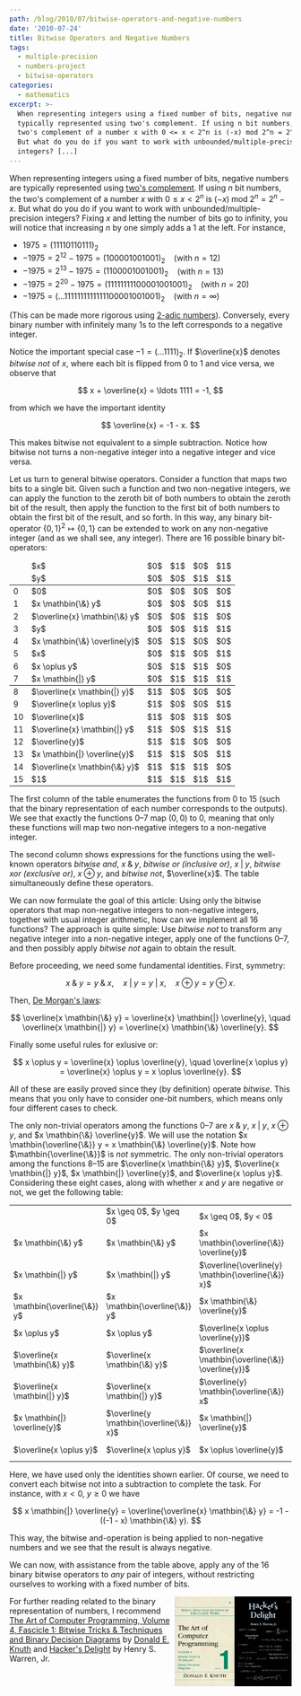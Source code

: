 ```yaml
---
path: /blog/2010/07/bitwise-operators-and-negative-numbers
date: '2010-07-24'
title: Bitwise Operators and Negative Numbers
tags:
  - multiple-precision
  - numbers-project
  - bitwise-operators
categories:
  - mathematics
excerpt: >-
  When representing integers using a fixed number of bits, negative numbers are
  typically represented using two's complement. If using n bit numbers, the
  two's complement of a number x with 0 <= x < 2^n is (-x) mod 2^n = 2^n - x.
  But what do you do if you want to work with unbounded/multiple-precision
  integers? [...]
---
```

When representing integers using a fixed number of bits, negative numbers are typically represented using [two's complement](http://en.wikipedia.org/wiki/Two's_complement). If using $n$ bit numbers, the two's complement of a number $x$ with $0 \leq x < 2^n$ is $(-x) \mathbin{\text{mod}} 2^n = 2^n - x$. But what do you do if you want to work with unbounded/multiple-precision integers? Fixing $x$ and letting the number of bits go to infinity, you will notice that increasing $n$ by one simply adds a 1 at the left. For instance,

*   $1975 = (11110110111)_2$
*   $-1975 = 2^{12} - 1975 = (100001001001)_2$ &nbsp;&nbsp; (with $n=12$)
*   $-1975 = 2^{13} - 1975 = (1100001001001)_2$ &nbsp;&nbsp; (with $n=13$)
*   $-1975 = 2^{20} - 1975 = (11111111100001001001)_2$ &nbsp;&nbsp; (with $n=20$)
*   $-1975 = (\ldots 1111111111111100001001001)_2$ &nbsp;&nbsp; (with $n=\infty$)

(This can be made more rigorous using [2-adic numbers](http://en.wikipedia.org/wiki/P-adic)). Conversely, every binary number with infinitely many 1s to the left corresponds to a negative integer.

Notice the important special case $-1 = (\ldots 1111)_2$. If $\overline{x}$ denotes *bitwise not* of $x$, where each bit is flipped from $0$ to $1$ and vice versa, we observe that

$$
x + \overline{x} = \ldots 1111 = -1,
$$

from which we have the important identity

$$
\overline{x} = -1 - x.
$$

This makes bitwise not equivalent to a simple subtraction. Notice how bitwise not turns a non-negative integer into a negative integer and vice versa.

Let us turn to general bitwise operators. Consider a function that maps two bits to a single bit. Given such a function and two non-negative integers, we can apply the function to the zeroth bit of both numbers to obtain the zeroth bit of the result, then apply the function to the first bit of both numbers to obtain the first bit of the result, and so forth. In this way, any binary bit-operator $\{0,1\}^2 \mapsto \{0,1\}$ can be extended to work on any non-negative integer (and as we shall see, any integer). There are 16 possible binary bit-operators:

<table>
<colgroup span="1"></colgroup>
<colgroup span="1"></colgroup>
<colgroup span="4"></colgroup>
<thead>
<tr>
<td></td>
<td>$x$</td>
<td>$0$</td>
<td>$1$</td>
<td>$0$</td>
<td>$1$</td>
</tr>
<tr>
<td></td>
<td>$y$</td>
<td>$0$</td>
<td>$0$</td>
<td>$1$</td>
<td>$1$</td>
</tr>
</thead>
<tbody>
<tr>
<td>0</td>
<td>$0$</td>
<td>$0$</td>
<td>$0$</td>
<td>$0$</td>
<td>$0$</td>
</tr>
<tr>
<td>1</td>
<td>$x \mathbin{\&} y$</td>
<td>$0$</td>
<td>$0$</td>
<td>$0$</td>
<td>$1$</td>
</tr>
<tr>
<td>2</td>
<td>$\overline{x} \mathbin{\&} y$</td>
<td>$0$</td>
<td>$0$</td>
<td>$1$</td>
<td>$0$</td>
</tr>
<tr>
<td>3</td>
<td>$y$</td>
<td>$0$</td>
<td>$0$</td>
<td>$1$</td>
<td>$1$</td>
</tr>
<tr>
<td>4</td>
<td>$x \mathbin{\&} \overline{y}$</td>
<td>$0$</td>
<td>$1$</td>
<td>$0$</td>
<td>$0$</td>
</tr>
<tr>
<td>5</td>
<td>$x$</td>
<td>$0$</td>
<td>$1$</td>
<td>$0$</td>
<td>$1$</td>
</tr>
<tr>
<td>6</td>
<td>$x \oplus y$</td>
<td>$0$</td>
<td>$1$</td>
<td>$1$</td>
<td>$0$</td>
</tr>
<tr>
<td>7</td>
<td>$x \mathbin{|} y$</td>
<td>$0$</td>
<td>$1$</td>
<td>$1$</td>
<td>$1$</td>
</tr>
</tbody>
<tbody>
<tr>
<td>8</td>
<td>$\overline{x \mathbin{|} y}$</td>
<td>$1$</td>
<td>$0$</td>
<td>$0$</td>
<td>$0$</td>
</tr>
<tr>
<td>9</td>
<td>$\overline{x \oplus y}$</td>
<td>$1$</td>
<td>$0$</td>
<td>$0$</td>
<td>$1$</td>
</tr>
<tr>
<td>10</td>
<td>$\overline{x}$</td>
<td>$1$</td>
<td>$0$</td>
<td>$1$</td>
<td>$0$</td>
</tr>
<tr>
<td>11</td>
<td>$\overline{x} \mathbin{|} y$</td>
<td>$1$</td>
<td>$0$</td>
<td>$1$</td>
<td>$1$</td>
</tr>
<tr>
<td>12</td>
<td>$\overline{y}$</td>
<td>$1$</td>
<td>$1$</td>
<td>$0$</td>
<td>$0$</td>
</tr>
<tr>
<td>13</td>
<td>$x \mathbin{|} \overline{y}$</td>
<td>$1$</td>
<td>$1$</td>
<td>$0$</td>
<td>$1$</td>
</tr>
<tr>
<td>14</td>
<td>$\overline{x \mathbin{\&} y}$</td>
<td>$1$</td>
<td>$1$</td>
<td>$1$</td>
<td>$0$</td>
</tr>
<tr>
<td>15</td>
<td>$1$</td>
<td>$1$</td>
<td>$1$</td>
<td>$1$</td>
<td>$1$</td>
</tr>
</tbody>
</table>

The first column of the table enumerates the functions from 0 to 15 (such that the binary representation of each number corresponds to the outputs). We see that exactly the functions 0&ndash;7 map $(0,0)$ to $0$, meaning that only these functions will map two non-negative integers to a non-negative integer.

The second column shows expressions for the functions using the well-known operators *bitwise and*, $x \mathbin{\&} y$, *bitwise or (inclusive or)*, $x \mathbin{|} y$, *bitwise xor (exclusive or)*, $x \oplus y$, and *bitwise not*, $\overline{x}$. The table simultaneously define these operators.

We can now formulate the goal of this article: Using only the bitwise operators that map non-negative integers to non-negative integers, together with usual integer arithmetic, how can we implement all 16 functions? The approach is quite simple: Use *bitwise not* to transform any negative integer into a non-negative integer, apply one of the functions 0&ndash;7, and then possibly apply *bitwise not* again to obtain the result.

Before proceeding, we need some fundamental identities. First, symmetry:

$$
x \mathbin{\&} y = y \mathbin{\&} x, \quad x \mathbin{|} y = y \mathbin{|} x, \quad x \oplus y = y \oplus x.
$$

Then, [De Morgan's laws](http://en.wikipedia.org/wiki/De_Morgan's_laws):

$$
\overline{x \mathbin{\&} y} = \overline{x} \mathbin{|} \overline{y}, \quad \overline{x \mathbin{|} y} = \overline{x} \mathbin{\&} \overline{y}.
$$

Finally some useful rules for exlusive or:

$$
x \oplus y = \overline{x} \oplus \overline{y}, \quad \overline{x \oplus y} = \overline{x} \oplus y = x \oplus \overline{y}.
$$

All of these are easily proved since they (by definition) operate *bitwise*. This means that you only have to consider one-bit numbers, which means only four different cases to check.

The only non-trivial operators among the functions 0&ndash;7 are $x \mathbin{\&} y$, $x \mathbin{|} y$, $x \oplus y$, and $x \mathbin{\&} \overline{y}$. We will use the notation $x \mathbin{\overline{\&}} y = x \mathbin{\&} \overline{y}$. Note how $\mathbin{\overline{\&}}$ is *not* symmetric. The only non-trivial operators among the functions 8&ndash;15 are $\overline{x \mathbin{\&} y}$, $\overline{x \mathbin{|} y}$, $x \mathbin{|} \overline{y}$, and $\overline{x \oplus y}$. Considering these eight cases, along with whether $x$ and $y$ are negative or not, we get the following table:

<table>
<tr>
<td></td>
<td>$x \geq 0$, $y \geq 0$</td>
<td>$x \geq 0$, $y < 0$</td>
<td>$x < 0$, $y \geq 0$</td>
<td>$x < 0$, $y < 0$</td>
</tr>
<tr>
<td>$x \mathbin{\&} y$</td>
<td>$x \mathbin{\&} y$</td>
<td>$x \mathbin{\overline{\&}} \overline{y}$</td>
<td>$y \mathbin{\overline{\&}} \overline{x}$</td>
<td>$\overline{\overline{x} \mathbin{|} \overline{y}}$</td>
</tr>
<tr>
<td>$x \mathbin{|} y$</td>
<td>$x \mathbin{|} y$</td>
<td>$\overline{\overline{y} \mathbin{\overline{\&}} x}$</td>
<td>$\overline{\overline{x} \mathbin{\overline{\&}} y}$</td>
<td>$\overline{\overline{x} \mathbin{\&} \overline{y}}$</td>
</tr>
<tr>
<td>$x \mathbin{\overline{\&}} y$</td>
<td>$x \mathbin{\overline{\&}} y$</td>
<td>$x \mathbin{\&} \overline{y}$</td>
<td>$\overline{\overline{x} \mathbin{|} y}$</td>
<td>$\overline{y} \mathbin{\overline{\&}} \overline{x}$</td>
</tr>
<tr>
<td>$x \oplus y$</td>
<td>$x \oplus y$</td>
<td>$\overline{x \oplus \overline{y}}$</td>
<td>$\overline{\overline{x} \oplus y}$</td>
<td>$\overline{x} \oplus \overline{y}$</td>
</tr>
<tr>
<td>$\overline{x \mathbin{\&} y}$</td>
<td>$\overline{x \mathbin{\&} y}$</td>
<td>$\overline{x \mathbin{\overline{\&}} \overline{y}}$</td>
<td>$\overline{y \mathbin{\overline{\&}} \overline{x}}$</td>
<td>$\overline{x} \mathbin{|} \overline{y}$</td>
</tr>
<tr>
<td>$\overline{x \mathbin{|} y}$</td>
<td>$\overline{x \mathbin{|} y}$</td>
<td>$\overline{y} \mathbin{\overline{\&}} x$</td>
<td>$\overline{x} \mathbin{\overline{\&}} y$</td>
<td>$\overline{x} \mathbin{\&} \overline{y}$</td>
</tr>
<tr>
<td>$x \mathbin{|} \overline{y}$</td>
<td>$\overline{y \mathbin{\overline{\&}} x}$</td>
<td>$x \mathbin{|} \overline{y}$</td>
<td>$\overline{\overline{x} \mathbin{\&} y}$</td>
<td>$\overline{\overline{x} \mathbin{\overline{\&}} \overline{y}}$</td>
</tr>
<tr>
<td>$\overline{x \oplus y}$</td>
<td>$\overline{x \oplus y}$</td>
<td>$x \oplus \overline{y}$</td>
<td>$\overline{x} \oplus y$</td>
<td>$\overline{\overline{x} \oplus \overline{y}}$</td>
</tr>
</table>

Here, we have used only the identities shown earlier. Of course, we need to convert each bitwise not into a subtraction to complete the task. For instance, with $x < 0$, $y \geq 0$ we have

$$
x \mathbin{|} \overline{y} = \overline{\overline{x} \mathbin{\&} y} = -1 - ((-1 - x) \mathbin{\&} y).
$$

This way, the bitwise and-operation is being applied to non-negative numbers and we see that the result is always negative.

We can now, with assistance from the table above, apply any of the 16 binary bitwise operators to *any* pair of integers, without restricting ourselves to working with a fixed number of bits.

<div style="float:right"><a href="https://en.wikipedia.org/wiki/Special:BookSources/0201914654"><img src="/media/books/hackers-delight.jpg" alt=""></a></div>
<div style="float:right"><a href="https://en.wikipedia.org/wiki/Special:BookSources/0321580508"><img src="/media/books/taocp4f1.jpg" alt=""></a></div>

For further reading related to the binary representation of numbers, I recommend [The Art of Computer Programming, Volume 4, Fascicle 1: Bitwise Tricks &amp; Techniques and Binary Decision Diagrams](https://en.wikipedia.org/wiki/Special:BookSources/0321580508) by [Donald E. Knuth](http://www-cs-faculty.stanford.edu/~knuth/) and [Hacker's Delight](https://en.wikipedia.org/wiki/Special:BookSources/0201914654) by Henry S. Warren, Jr.
